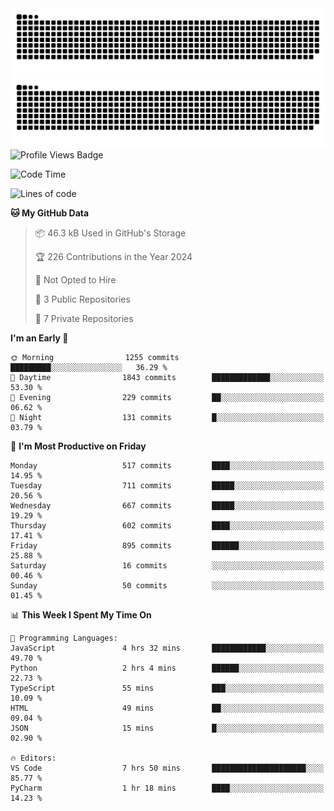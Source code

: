 <img src="https://github.com/nielsbaggerman/nielsbaggerman/blob/output/github-contribution-grid-snake.svg#gh-light-mode-only" alt="GitHub Snake Light">
<img src="https://github.com/nielsbaggerman/nielsbaggerman/blob/output/github-contribution-grid-snake-dark.svg#gh-dark-mode-only" alt="GitHub Snake Dark">
<img src="https://komarev.com/ghpvc/?username=nielsbaggerman&amp;label=Profile+Views" alt="Profile Views Badge" />

<!--START_SECTION:waka-->
![Code Time](http://img.shields.io/badge/Code%20Time-1%2C986%20hrs%2048%20mins-blue)

![Lines of code](https://img.shields.io/badge/From%20Hello%20World%20I%27ve%20Written-7.3%20million%20lines%20of%20code-blue)

**🐱 My GitHub Data** 

> 📦 46.3 kB Used in GitHub's Storage 
 > 
> 🏆 226 Contributions in the Year 2024
 > 
> 🚫 Not Opted to Hire
 > 
> 📜 3 Public Repositories 
 > 
> 🔑 7 Private Repositories 
 > 
**I'm an Early 🐤** 

```text
🌞 Morning                1255 commits        █████████░░░░░░░░░░░░░░░░   36.29 % 
🌆 Daytime                1843 commits        █████████████░░░░░░░░░░░░   53.30 % 
🌃 Evening                229 commits         ██░░░░░░░░░░░░░░░░░░░░░░░   06.62 % 
🌙 Night                  131 commits         █░░░░░░░░░░░░░░░░░░░░░░░░   03.79 % 
```
📅 **I'm Most Productive on Friday** 

```text
Monday                   517 commits         ████░░░░░░░░░░░░░░░░░░░░░   14.95 % 
Tuesday                  711 commits         █████░░░░░░░░░░░░░░░░░░░░   20.56 % 
Wednesday                667 commits         █████░░░░░░░░░░░░░░░░░░░░   19.29 % 
Thursday                 602 commits         ████░░░░░░░░░░░░░░░░░░░░░   17.41 % 
Friday                   895 commits         ██████░░░░░░░░░░░░░░░░░░░   25.88 % 
Saturday                 16 commits          ░░░░░░░░░░░░░░░░░░░░░░░░░   00.46 % 
Sunday                   50 commits          ░░░░░░░░░░░░░░░░░░░░░░░░░   01.45 % 
```


📊 **This Week I Spent My Time On** 

```text
💬 Programming Languages: 
JavaScript               4 hrs 32 mins       ████████████░░░░░░░░░░░░░   49.70 % 
Python                   2 hrs 4 mins        ██████░░░░░░░░░░░░░░░░░░░   22.73 % 
TypeScript               55 mins             ███░░░░░░░░░░░░░░░░░░░░░░   10.09 % 
HTML                     49 mins             ██░░░░░░░░░░░░░░░░░░░░░░░   09.04 % 
JSON                     15 mins             █░░░░░░░░░░░░░░░░░░░░░░░░   02.90 % 

🔥 Editors: 
VS Code                  7 hrs 50 mins       █████████████████████░░░░   85.77 % 
PyCharm                  1 hr 18 mins        ████░░░░░░░░░░░░░░░░░░░░░   14.23 % 
```


<!--END_SECTION:waka-->
